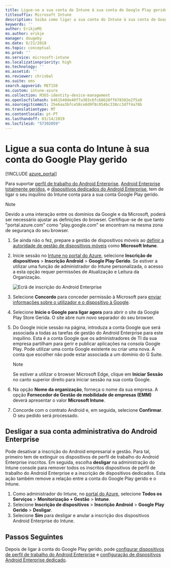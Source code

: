 ```yaml
---
title: Ligue-se a sua conta do Intune à sua conta do Google Play gerido.
titlesuffix: Microsoft Intune
description: Saiba como ligar a sua conta do Intune à sua conta do Google Play gerido.
keywords: ''
author: ErikjeMS
ms.author: erikje
manager: dougeby
ms.date: 6/21/2018
ms.topic: conceptual
ms.prod: ''
ms.service: microsoft-intune
ms.localizationpriority: high
ms.technology: ''
ms.assetid: ''
ms.reviewer: chrisbal
ms.suite: ems
search.appverid: MET150
ms.custom: intune-azure
ms.collection: M365-identity-device-management
ms.openlocfilehash: b461540de40f7a303c6fc68628ff678302e2f5a9
ms.sourcegitcommit: 25e6aa3bfce58ce8d9f8c054bc338cc3dff4a78b
ms.translationtype: MT
ms.contentlocale: pt-PT
ms.lasthandoff: 03/14/2019
ms.locfileid: "57392059"
---
```

# <a name="connect-your-intune-account-to-your-managed-google-play-account"></a>Ligue a sua conta do Intune à sua conta do Google Play gerido

[!INCLUDE [azure_portal](./includes/azure_portal.md)]

Para suportar [perfil de trabalho do Android Enterprise](android-work-profile-enroll.md), [Android Enterprise totalmente geridos](android-fully-managed-enroll.md), e [dispositivos dedicados do Android Enterprise](android-kiosk-enroll.md), tem de ligar o seu inquilino do Intune conta para a sua conta Google Play gerido.  

> [!NOTE]
> Devido a uma interação entre os domínios da Google e da Microsoft, poderá ser necessário ajustar as definições do browser.  Certifique-se de que tanto "portal.azure.com" como "play.google.com" se encontram na mesma zona de segurança do seu browser.

1. Se ainda não o fez, prepare a gestão de dispositivos móveis ao [definir a autoridade de gestão de dispositivos móveis](mdm-authority-set.md) como **Microsoft Intune**.
2. Inicie sessão no [Intune no portal do Azure](https://aka.ms/intuneportal), selecione **Inscrição de dispositivos** > **Inscrição Android** > **Google Play Gerido**.  Se estiver a utilizar uma função de administrador do Intune personalizada, o acesso a esta opção requer permissões de Atualização e Leitura da Organização.
   
   ![Ecrã de inscrição do Android Enterprise](./media/android-work-bind.png)

3. Selecione **Concordo** para conceder permissão à Microsoft para [enviar informações sobre o utilizador e o dispositivo à Google](data-intune-sends-to-google.md). 
   
4. Selecione **Inicie o Google para ligar agora** para abrir o site da Google Play Store Gerida. O site abre num novo separador do seu browser.
  
5. Do Google inicie sessão na página, introduza a conta Google que será associada a todas as tarefas de gestão do Android Enterprise para este inquilino. Esta é a conta Google que os administradores de TI da sua empresa partilham para gerir e publicar aplicações na consola Google Play. Pode utilizar uma conta Google existente ou criar uma nova. A conta que escolher não pode estar associada a um domínio do G Suite.
    
    > [!Note]
    > Se estiver a utilizar o browser Microsoft Edge, clique em **Iniciar Sessão** no canto superior direito para iniciar sessão na sua conta Google.

6. Na opção **Nome da organização**, forneça o nome da sua empresa. A opção **Fornecedor de Gestão de mobilidade de empresas (EMM)** deverá apresentar o valor **Microsoft Intune**.

7. Concorde com o contrato Android e, em seguida, selecione **Confirmar**. O seu pedido será processado.

## <a name="disconnect-your-android-enterprise-administrative-account"></a>Desligar a sua conta administrativa do Android Enterprise

Pode desativar a inscrição do Android empresarial e gestão. Para tal, primeiro tem de extinguir os dispositivos de perfil de trabalho do Android Enterprise inscritos. Em seguida, escolha **desligar** na administração do Intune console para remover todos os inscritos dispositivos de perfil de trabalho do Android Enterprise e a inscrição de dispositivos dedicados. Esta ação também remove a relação entre a conta do Google Play gerido e o Intune.

1. Como administrador do Intune, no [portal do Azure](https://portal.azure.com), selecione **Todos os Serviços** > **Monitorização + Gestão** > **Intune**.
2. Selecione **Inscrição de dispositivos** > **Inscrição Android** > **Google Play Gerido** > **Desligar**.
3. Selecione **Sim** para desligar e anular a inscrição dos dispositivos Android Enterprise do Intune.

## <a name="next-steps"></a>Passos Seguintes

Depois de ligar à conta do Google Play gerido, pode [configurar dispositivos de perfil de trabalho do Android Enterprise](android-work-profile-enroll.md) e [configuração de dispositivos Android Enterprise dedicado](android-kiosk-enroll.md).

